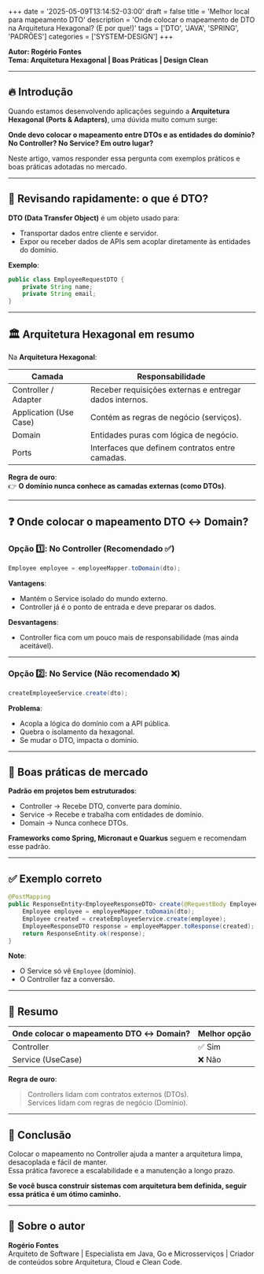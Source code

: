 +++
date = '2025-05-09T13:14:52-03:00'
draft = false
title = 'Melhor local para mapeamento DTO'
description = 'Onde colocar o mapeamento de DTO na Arquitetura Hexagonal? (E por que!)'
tags = ['DTO', 'JAVA', 'SPRING', 'PADRÔES']
categories = ['SYSTEM-DESIGN']
+++

**Autor: Rogério Fontes**  
**Tema: Arquitetura Hexagonal | Boas Práticas | Design Clean**

---

## 🔥 Introdução

Quando estamos desenvolvendo aplicações seguindo a **Arquitetura Hexagonal (Ports & Adapters)**, uma dúvida muito comum surge:

**Onde devo colocar o mapeamento entre DTOs e as entidades do domínio? No Controller? No Service? Em outro lugar?**

Neste artigo, vamos responder essa pergunta com exemplos práticos e boas práticas adotadas no mercado.

---

## 🔎 Revisando rapidamente: o que é DTO?

**DTO (Data Transfer Object)** é um objeto usado para:
- Transportar dados entre cliente e servidor.
- Expor ou receber dados de APIs sem acoplar diretamente às entidades do domínio.

**Exemplo**:
```java
public class EmployeeRequestDTO {
    private String name;
    private String email;
}
```

---

## 🏛 Arquitetura Hexagonal em resumo

Na **Arquitetura Hexagonal**:

| Camada | Responsabilidade |
|--------|------------------|
| Controller / Adapter | Receber requisições externas e entregar dados internos. |
| Application (Use Case) | Contém as regras de negócio (serviços). |
| Domain | Entidades puras com lógica de negócio. |
| Ports | Interfaces que definem contratos entre camadas. |

**Regra de ouro**:  
👉 **O domínio nunca conhece as camadas externas (como DTOs)**.

---

## ❓ Onde colocar o mapeamento DTO ↔ Domain?

### Opção 1️⃣: No Controller (**Recomendado ✅**)

```java
Employee employee = employeeMapper.toDomain(dto);
```

**Vantagens**:
- Mantém o Service isolado do mundo externo.
- Controller já é o ponto de entrada e deve preparar os dados.

**Desvantagens**:
- Controller fica com um pouco mais de responsabilidade (mas ainda aceitável).

---

### Opção 2️⃣: No Service (**Não recomendado ❌**)

```java
createEmployeeService.create(dto);
```

**Problema**:
- Acopla a lógica do domínio com a API pública.
- Quebra o isolamento da hexagonal.
- Se mudar o DTO, impacta o domínio.

---

## 🧠 Boas práticas de mercado

**Padrão em projetos bem estruturados**:
- Controller → Recebe DTO, converte para domínio.
- Service → Recebe e trabalha com entidades de domínio.
- Domain → Nunca conhece DTOs.

**Frameworks como Spring, Micronaut e Quarkus** seguem e recomendam esse padrão.

---

## ✅ Exemplo correto

```java
@PostMapping
public ResponseEntity<EmployeeResponseDTO> create(@RequestBody EmployeeRequestDTO dto) {
    Employee employee = employeeMapper.toDomain(dto);
    Employee created = createEmployeeService.create(employee);
    EmployeeResponseDTO response = employeeMapper.toResponse(created);
    return ResponseEntity.ok(response);
}
```

**Note**:
- O Service só vê `Employee` (domínio).
- O Controller faz a conversão.

---

## 🚀 Resumo

| Onde colocar o mapeamento DTO ↔ Domain? | Melhor opção |
|-----------------------------------------|--------------|
| Controller | ✅ Sim |
| Service (UseCase) | ❌ Não |

**Regra de ouro**:  
> Controllers lidam com contratos externos (DTOs).  
> Services lidam com regras de negócio (Domínio).

---

## 📝 Conclusão

Colocar o mapeamento no Controller ajuda a manter a arquitetura limpa, desacoplada e fácil de manter.  
Essa prática favorece a escalabilidade e a manutenção a longo prazo.

**Se você busca construir sistemas com arquitetura bem definida, seguir essa prática é um ótimo caminho.**

---

## 📌 Sobre o autor

**Rogério Fontes**  
Arquiteto de Software | Especialista em Java, Go e Microsserviços | Criador de conteúdos sobre Arquitetura, Cloud e Clean Code.
